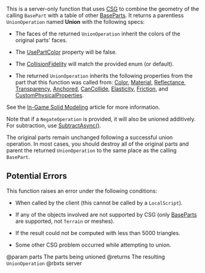 This is a server-only function that uses [CSG][1] to combine the geometry of the calling `BasePart` with a table of other [BaseParts](https://developer.roblox.com/api-reference/class/BasePart). It returns a parentless `UnionOperation` named **Union** with the following specs:

* The faces of the returned `UnionOperation` inherit the colors of the original parts' faces.

* The [UsePartColor](https://developer.roblox.com/api-reference/property/PartOperation/UsePartColor) property will be false.

* The [CollisionFidelity](https://developer.roblox.com/search#stq=CollisionFidelity) will match the provided enum (or&nbsp;default).

* The returned `UnionOperation` inherits the following properties from the part that this function was called from: [Color](https://developer.roblox.com/api-reference/property/BasePart/Color), [Material](https://developer.roblox.com/api-reference/property/BasePart/Material), [Reflectance](https://developer.roblox.com/api-reference/property/BasePart/Reflectance), [Transparency](https://developer.roblox.com/api-reference/property/BasePart/Transparency), [Anchored](https://developer.roblox.com/api-reference/property/BasePart/Anchored), [CanCollide](https://developer.roblox.com/api-reference/property/BasePart/CanCollide), [Elasticity](https://developer.roblox.com/api-reference/property/BasePart/Elasticity), [Friction](https://developer.roblox.com/api-reference/property/BasePart/Friction), and [CustomPhysicalProperties](https://developer.roblox.com/api-reference/property/BasePart/CustomPhysicalProperties).

See the [In-Game Solid Modeling](https://developer.roblox.com/search#stq=in%20game%20solid%20modeling) article for more information.

Note that if a `NegateOperation` is provided, it will also be unioned additively. For subtraction, use [SubtractAsync()](https://developer.roblox.com/api-reference/function/BasePart/SubtractAsync).

The original parts remain unchanged following a successful union operation. In most cases, you should destroy all of the original parts and parent the returned `UnionOperation` to the same place as the calling `BasePart`.

## Potential Errors

This function raises an error under the following conditions:

* When called by the client (this cannot be called by a `LocalScript`).

* If any of the objects involved are not supported by CSG (only [BaseParts](https://developer.roblox.com/api-reference/class/BasePart) are supported, not `Terrain` or meshes).

* If the result could not be computed with less than 5000 triangles.

* Some other CSG problem occurred while attempting to union.

[1]: https://developer.roblox.com/articles/3D-Modeling-with-Parts
@param parts The parts being unioned
@returns The resulting `UnionOperation`
@rbxts server